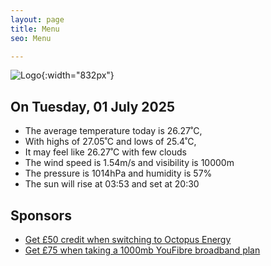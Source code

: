 ```yaml
---
layout: page
title: Menu
seo: Menu

---
```


![Logo](/images/logo.jpg){:width="832px"}

<!-- weather_marker starts -->
## On Tuesday, 01 July 2025

- The average temperature today is 26.27˚C,
- With highs of 27.05˚C and lows of 25.4˚C,
- It may feel like 26.27˚C with few clouds
- The wind speed is 1.54m/s and visibility is 10000m
- The pressure is 1014hPa and humidity is 57%
- The sun will rise at 03:53 and set at 20:30

<!-- weather_marker ends -->

## Sponsors

- [Get £50 credit when switching to Octopus Energy](https://bit.ly/3oD1nnS)
- [Get £75 when taking a 1000mb YouFibre broadband plan](https://aklam.io/91zWhU?)
